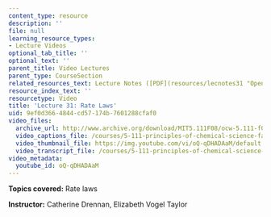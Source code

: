 ```yaml
---
content_type: resource
description: ''
file: null
learning_resource_types:
- Lecture Videos
optional_tab_title: ''
optional_text: ''
parent_title: Video Lectures
parent_type: CourseSection
related_resources_text: Lecture Notes ([PDF](resources/lecnotes31 "Open in a new window."))
resource_index_text: ''
resourcetype: Video
title: 'Lecture 31: Rate Laws'
uid: 9ef0d366-4844-cd57-174b-7601288cfaf0
video_files:
  archive_url: http://www.archive.org/download/MIT5.111F08/ocw-5.111-f08-lec31_300k.mp4
  video_captions_file: /courses/5-111-principles-of-chemical-science-fall-2008/7c7d6c2b4bd6589daed7015114281cf5_oQ-qDHADAaM.vtt
  video_thumbnail_file: https://img.youtube.com/vi/oQ-qDHADAaM/default.jpg
  video_transcript_file: /courses/5-111-principles-of-chemical-science-fall-2008/4fa792809497a2cbbe2e8a1b8301095f_oQ-qDHADAaM.pdf
video_metadata:
  youtube_id: oQ-qDHADAaM
---
```


**Topics covered:** Rate laws

**Instructor:** Catherine Drennan, Elizabeth Vogel Taylor